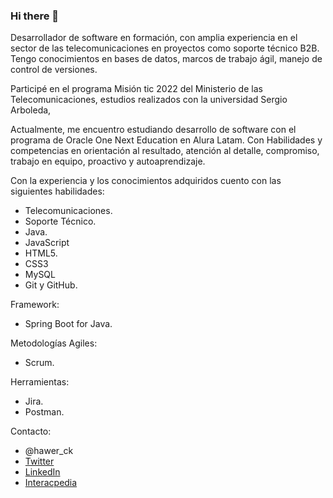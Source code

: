 ### Hi there 👋

<!--
**yohapimo/yohapimo** is a ✨ _special_ ✨ repository because its `README.md` (this file) appears on your GitHub profile.-->

Desarrollador de software en formación, con amplia experiencia en el sector de las telecomunicaciones en proyectos como soporte técnico B2B. Tengo conocimientos en
bases de datos, marcos de trabajo ágil, manejo de control de versiones.

Participé en el programa Misión tic 2022 del Ministerio de las Telecomunicaciones, estudios realizados con la universidad Sergio Arboleda,

Actualmente, me encuentro estudiando desarrollo de software con el programa de Oracle One Next Education en Alura Latam.
Con Habilidades y competencias en orientación al resultado, atención al detalle, compromiso, trabajo en equipo, proactivo y autoaprendizaje.



Con la experiencia y los conocimientos adquiridos cuento con las siguientes habilidades:
- Telecomunicaciones.
- Soporte Técnico.
- Java.
- JavaScript
- HTML5.
- CSS3
- MySQL
- Git y GitHub.

Framework:
- Spring Boot for Java.

Metodologías Agiles:
- Scrum.

Herramientas:
- Jira.
- Postman.

Contacto:
- @hawer_ck
- [Twitter](https://twitter.com/hawer_ck)
- [LinkedIn](https://www.linkedin.com/in/yon-hawer-piñeros-ck/)
- [Interacpedia](https://interacpedia.com/user/yon-hawer-pineros-mora-2)
